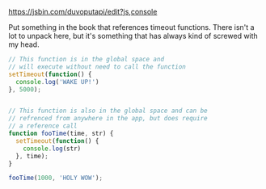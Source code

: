 https://jsbin.com/duvoputapi/edit?js,console

Put something in the book that references timeout functions. There isn't a lot to unpack here, but it's something that has always kind of screwed with my head. 

```js
// This function is in the global space and 
// will execute without need to call the function 
setTimeout(function() {
  console.log('WAKE UP!')
}, 5000);


// This function is also in the global space and can be
// refrenced from anywhere in the app, but does require 
// a reference call 
function fooTime(time, str) {
  setTimeout(function() {
    console.log(str)
  }, time);
}

fooTime(1000, 'HOLY WOW');
```
